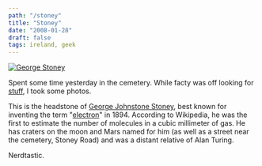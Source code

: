 ```yaml
---
path: "/stoney"
title: "Stoney"
date: "2008-01-28"
draft: false
tags: ireland, geek
---
```


<a data-flickr-embed="true"  href="https://www.flickr.com/photos/fhwrdh/2222856817/" title="George Stoney"><img src="https://farm3.staticflickr.com/2221/2222856817_e240dbacc3_b.jpg" alt="George Stoney"></a><script async src="//embedr.flickr.com/assets/client-code.js" charset="utf-8"></script>

Spent some time yesterday in the cemetery. While facty was off looking for <a href="http://en.wikipedia.org/wiki/Geocaching">stuff</a>, I took some photos.

This is the headstone of <a href="http://en.wikipedia.org/wiki/George_Johnstone_Stoney">George Johnstone Stoney</a>, best known for inventing the term "<a href="http://dbhs.wvusd.k12.ca.us/webdocs/Chem-History/Stoney-1894.html">electron</a>" in 1894. According to Wikipedia, he was the first to estimate the number of molecules in a cubic millimeter of gas. He has craters on the moon and Mars named for him (as well as a street near the cemetery, Stoney Road) and was a distant relative of Alan Turing.

Nerdtastic.
